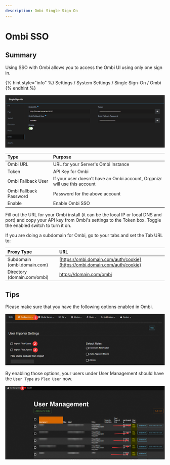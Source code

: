```yaml
---
description: Ombi Single Sign On
---
```


# Ombi SSO

## Summary

Using SSO with Ombi allows you to access the Ombi UI using only one sign in.

{% hint style="info" %}
Settings / System Settings / Single Sign-On / Ombi
{% endhint %}

![](../../.gitbook/assets/image%20%2836%29.png)

| **Type** | **Purpose** |
| :--- | :--- |
| Ombi URL | URL for your Server's Ombi Instance |
| Token | API Key for Ombi |
| Ombi Fallback User | If your user doesn't have an Ombi account, Organizr will use this account |
| Ombi Fallback Password | Password for the above account |
| Enable | Enable Ombi SSO |

Fill out the URL for your Ombi install \(it can be the local IP or local DNS and port\) and copy your API key from Ombi's settings to the Token box. Toggle the enabled switch to turn it on.

If you are doing a subdomain for Ombi, go to your tabs and set the Tab URL to: 

| **Proxy Type** | **URL** |
| :--- | :--- |
| Subdomain \(ombi.domain.com\) | [https://ombi.domain.com/auth/cookie](https://ombi.domain.com/auth/cookie) |
| Directory  \(domain.com/ombi\) | https://domain.com/ombi |

## Tips

Please make sure that you have the following options enabled in Ombi.

![](../../.gitbook/assets/image%20%2844%29.png)

 By enabling those options, your users under User Management should have the `User Type` as `Plex User` now.

![](../../.gitbook/assets/image%20%2837%29.png)

